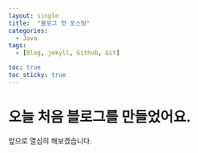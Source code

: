 ```yaml
---
layout: single
title:  "블로그 첫 포스팅"
categories:
  - Java
tags:
  - [Blog, jekyll, Github, Git]

toc: true
toc_sticky: true
---
```


# 오늘 처음 블로그를 만들었어요. 

앞으로 열심히 해보겠습니다.
